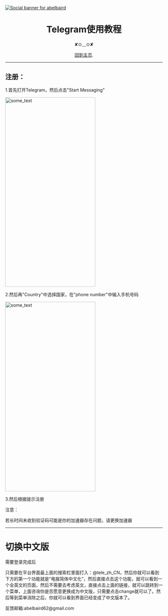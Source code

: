[![Social banner for
abelbaird](https://github.com/abelbaird/medium/blob/main/header-banner--optimized.svg)](https://github.com/abelbaird/abelbaird/blob/main/README.md)
<h1 align='center'>Telegram使用教程</h1>
<p align='center'>
✘⊙﹏⊙✘
</p>
<p align='center'><a href="https://github.com/abelbaird/abelbaird/blob/main/README.md">回到主页</a>.</p>
<hr>
</hr>
<H2>注册：</H2>
<p>1.首先打开Telegram，然后点击"Start Messaging"</p>
<img src="https://github.com/abelbaird/medium/blob/main/2.jpg" alt="some_text" width="288" height="606">
<p>2.然后再"Country"中选择国家，在"phone number"中输入手机号码</p>
<img src="https://github.com/abelbaird/medium/blob/main/1.jpg" alt="some_text" width="288" height="606">
<p>3.然后根据提示注册</p>
<p>注意：</p>
<p>若长时间未收到验证码可能是你的加速器存在问题，请更换加速器</p>
<hr></hr>
<h1>切换中文版</h1>
<p>需要登录完成后</p>
<p>只需要在平台界面最上面的搜索栏里面打入：@tele_zh_CN，然后你就可以看到下方的第一个功能就是“电报简体中文化”，然后直接点击这个功能，就可以看到一个全英文的页面，然后不需要去考虑英文，直接点击上面的链接，就可以跳转到一个菜单，上面咨询你是否愿意更换成为中文版，只需要点击change就可以了。然后等到菜单消除之后，你就可以看到界面已经变成了中文版本了。</p>
<p>反馈邮箱:abelbaird62@gmail.com</p>




